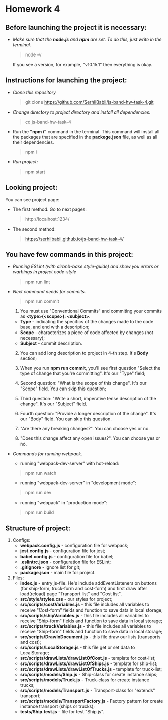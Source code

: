 # Homework 4

## Before launching the project it is necessary:

- _Make sure that the **node.js** and **npm** are set. To do this, just write in the terminal._

  > node -v

  If you see a version, for example, "v10.15.1" then everything is okay.

## Instructions for launching the project:

- _Clone this repository_

  > git clone https://github.com/SerhiiBabii/js-band-hw-task-4.git

- _Change directory to project directory and install all dependencies:_

  > cd js-band-hw-task-4

- Run the **"npm i"** command in the terminal. This command will install all the packages that are specified in the **packege.json** file, as well as all their dependencies.

  > npm i

- _Run project:_
  > npm start

## Looking project:

You can see project page:

- The first method. Go to next pages:

  > http://localhost:1234/

- The second method:

  > https://serhiibabii.github.io/js-band-hw-task-4/

## You have few commands in this project:

- _Running ESLint (with airbnb-base style-guide) and show you errors or warbings in project code-style_
  > npm run lint

- _Next command needs for commits._
  > npm run commit

  1. You must use "Conventional Commits" and commiting your commits as **\<type>(\<scope>): \<subject>**.
    * **Type** - indicating the specifics of the changes made to the code base, and end with a description;
    * **Scope** - characterizes a piece of code affected by changes (not necessary);
    * **Subject** - commit description.
  2. You can add long description to project in 4-th step. It's **Body** section;

  2. When you run **npm run commit**, you'll see first question "Select the type of change that you're committing". It's our "Type" field;
  3. Second question: "What is the scope of this change". It's our "Scope" field. You can skip this question;
  4. Third question: "Write a short, imperative tense description of the change". It's our "Subject" field.
  5. Fourth question: "Provide a longer description of the change". It's our "Body" field. You can skip this question.
  6. "Are there any breaking changes?". You can choose yes or no.
  7. "Does this change affect any open issues?". You can choose yes or no.
  
- _Commands for running webpack._
  - running "webpack-dev-server" with hot-reload:
  > npm run watch
    - running "webpack-dev-server" in "development mode":
  > npm run dev
    - running "webpack" in "production mode":
  > npm run build
    
## Structure of project:
  1. Configs:
      - **webpack.config.js** - configuration file for webpack;
      - **jest.config.js** - configuration file for jest;
      - **babel.config.js** - configuration file for babel;
      - **.eslintrc.json** - configuration file for ESLint;
      - **.gitignore** - ignore list for git;
      - **package.json** - main file for project.
  2. Files:
      - **index.js** - entry js-file. He's include addEventListeners on buttons (for ship-form, truck-form and cost-form) and first draw after load(reload) page "Transport list" and "Cost list".
      - **src/style/styles.css** - our styles for project;
      - **src/scripts/costVariables.js** - this file includes all variables to receive "Cost-form" fields and function to save data in local storage;
      - **src/scripts/shipVariables.js** - this file includes all variables to receive "Ship-form" fields and function to save data in local storage;
      - **src/scripts/truckVariables.js** - this file includes all variables to receive "Ship-form" fields and function to save data in local storage;
      - **src/scripts/DrawInDocument.js** - this file draw our lists (transports and cost);
      - **src/scripts/LocalStorage.js** - this file get or set data to LocalStorage;
      - **src/scripts/drawLists/drawListOfCost.js** - template for cost-list;
      - **src/scripts/drawLists/drawListOfShips.js** - template for ship-list;
      - **src/scripts/drawLists/drawListOfTrucks.js** - template for truck-list;
      - **src/scripts/models/Ship.js** - Ship-class for create instance ships;
      - **src/scripts/models/Truck.js** - Truck-class for create instance trucks;
      - **src/scripts/models/Transport.js** - Transport-class for "extends" transport;
      - **src/scripts/models/TransportFactory.js** - Factory pattern for create instance transport (ships or trucks);
      - **tests/Ship.test.js** - file for test "Ship.js".
